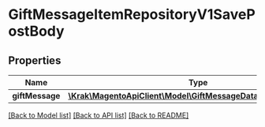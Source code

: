 # GiftMessageItemRepositoryV1SavePostBody

## Properties
Name | Type | Description | Notes
------------ | ------------- | ------------- | -------------
**giftMessage** | [**\Krak\MagentoApiClient\Model\GiftMessageDataMessageInterface**](GiftMessageDataMessageInterface.md) |  | 

[[Back to Model list]](../README.md#documentation-for-models) [[Back to API list]](../README.md#documentation-for-api-endpoints) [[Back to README]](../README.md)


